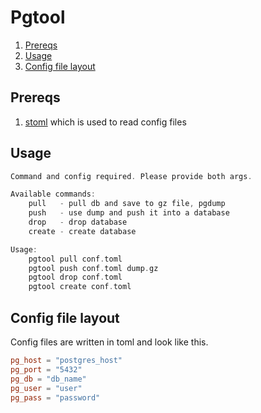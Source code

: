 # Pgtool

<!--- mdtoc: toc begin -->

1. [Prereqs](#prereqs)
2. [Usage](#usage)
3. [Config file layout](#config-file-layout)<!--- mdtoc: toc end -->

## Prereqs

1. [stoml](https://github.com/freshautomations/stoml) which is used to read config files

## Usage

```go mdox-exec="cat doc/help.txt"
Command and config required. Please provide both args.

Available commands:
    pull   - pull db and save to gz file, pgdump
    push   - use dump and push it into a database
    drop   - drop database
    create - create database

Usage:
    pgtool pull conf.toml
    pgtool push conf.toml dump.gz
    pgtool drop conf.toml
    pgtool create conf.toml
```

## Config file layout

Config files are written in toml and look like this.

```toml
pg_host = "postgres_host"
pg_port = "5432"
pg_db = "db_name"
pg_user = "user"
pg_pass = "password"
```
